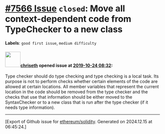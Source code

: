 # [\#7566 Issue](https://github.com/ethereum/solidity/issues/7566) `closed`: Move all context-dependent code from TypeChecker to a new class
**Labels**: `good first issue`, `medium difficulty`


#### <img src="https://avatars.githubusercontent.com/u/9073706?v=4" width="50">[chriseth](https://github.com/chriseth) opened issue at [2019-10-24 08:32](https://github.com/ethereum/solidity/issues/7566):

Type checker should do type checking and type checking is a local task. Its purpose is not to perform checks whether certain elements of the code are allowed at certain locations. All member variables that represent the current location in the code should be removed from the type checker and the checks that use that information should be either moved to the SyntaxChecker or to a new class that is run after the type checker (if it needs type information).




-------------------------------------------------------------------------------



[Export of Github issue for [ethereum/solidity](https://github.com/ethereum/solidity). Generated on 2024.12.15 at 06:45:24.]

